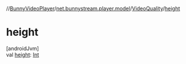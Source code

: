 //[BunnyVideoPlayer](../../../index.md)/[net.bunnystream.player.model](../index.md)/[VideoQuality](index.md)/[height](height.md)

# height

[androidJvm]\
val [height](height.md): [Int](https://kotlinlang.org/api/latest/jvm/stdlib/kotlin-stdlib/kotlin/-int/index.html)

